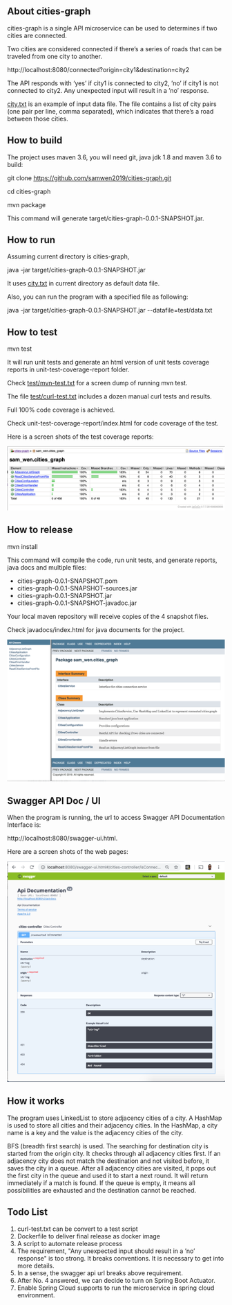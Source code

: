 About cities-graph
------------------

cities-graph is a single API microservice can be used to determines if two cities are connected.

Two cities are considered connected if there’s a series of roads that can be traveled from one city to another.

http://localhost:8080/connected?origin=city1&destination=city2

The API responds with ‘yes’ if city1 is connected to city2, ’no’ if city1 is not connected to city2. Any unexpected input will result in a ’no’ response.

<a href="city.txt">city.txt</a> is an example of input data file. The file contains a list of city pairs (one pair per line, comma separated), which indicates that there’s a road between those cities.

How to build 
-------------

The project uses maven 3.6, you will need git, java jdk 1.8 and maven 3.6 to build:

git clone https://github.com/samwen2019/cities-graph.git

cd cities-graph

mvn package

This command will generate target/cities-graph-0.0.1-SNAPSHOT.jar.

How to run
----------

Assuming current directory is cities-graph, 

java -jar target/cities-graph-0.0.1-SNAPSHOT.jar

It uses <a href="city.txt">city.txt</a> in current directory as default data file.

Also, you can run the program with a specified file as following:

java -jar target/cities-graph-0.0.1-SNAPSHOT.jar --datafile=test/data.txt

How to test
------------

mvn test

It will run unit tests and generate an html version of unit tests coverage reports in unit-test-coverage-report folder.

Check <a href="test/mvn-test.txt">test/mvn-test.txt</a> for a screen dump of running mvn test.

The file <a href="test/curl-test.txt">test/curl-test.txt</a> includes a dozen manual curl tests and results.

Full 100% code coverage is achieved.

Check unit-test-coverage-report/index.html for code coverage of the test.

Here is a screen shots of the test coverage reports:

![jacoco-1.png](https://github.com/samwen2019/cities-graph/raw/master/unit-test-coverage-report/jacoco-1.png)

How to release
---------------

mvn install

This command will compile the code, run unit tests, and generate reports, java docs and multiple files:

- cities-graph-0.0.1-SNAPSHOT.pom
- cities-graph-0.0.1-SNAPSHOT-sources.jar
- cities-graph-0.0.1-SNAPSHOT.jar
- cities-graph-0.0.1-SNAPSHOT-javadoc.jar

Your local maven repository will receive copies of the 4 snapshot files.

Check javadocs/index.html for java documents for the project.

![javadocs.png](https://github.com/samwen2019/cities-graph/raw/master/javadocs/javadocs.png)

Swagger API Doc / UI
----------------------

When the program is running, the url to access Swagger API Documentation Interface is:

http://localhost:8080/swagger-ui.html.

Here are a screen shots of the web pages:

![swagger-page-1.png](https://github.com/samwen2019/cities-graph/raw/master/test/swagger-page-1.png)

How it works
------------

The program uses LinkedList to store adjacency cities of a city. A HashMap is used to store all cities and their adjacency cities. In the HashMap, a city name is a key and the value is the adjacency cities of the city.

BFS (breadth first search) is used. The searching for destination city is started from the origin city. It checks through all adjacency cities first. If an adjacency city does not match the destination and not visited before, it saves the city in a queue. After all adjacency cities are visited, it pops out the first city in the queue and used it to start a next round. It will return immediately if a match is found. If the queue is empty, it means all possibilities are exhausted and the destination cannot be reached.

Todo List
----------

1. curl-test.txt can be convert to a test script
2. Dockerfile to deliver final release as docker image
3. A script to automate release process
4. The requirement, "Any unexpected input should result in a ’no’ response" is too strong. It breaks conventions. It is necessary to get into more details.
5. In a sense, the swagger api url breaks above requirement.
6. After No. 4 answered, we can decide to turn on Spring Boot Actuator.
7. Enable Spring Cloud supports to run the microservice in spring cloud environment. 